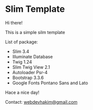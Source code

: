 # Slim Template

<p>Hi there!</p>
<p>This is a simple silm template</p>

<p>List of package:</p>
<ul>
    <li>Slim 3.4</li>
    <li>Illuminate Database</li>
    <li>Twig 1.24</li>
    <li>Slim Twig View 2.1</li>
    <li>Autoloader Psr-4</li>
    <li>Bootstrap 3.3.6</li>
    <li>Google Fonts Pontano Sans and Lato</li>
</ul>

<footer>
    <p>Hace a nice day!</p>
    <p>Contact: <a href="mailto:webdevhakim@gmail.com:">webdevhakim@gmail.com</a></p>
</footer>